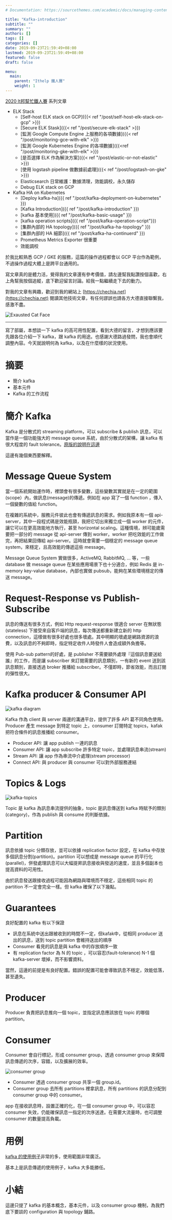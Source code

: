 ```yaml
---
# Documentation: https://sourcethemes.com/academic/docs/managing-content/

title: "Kafka-introduction"
subtitle: ""
summary: ""
authors: []
tags: []
categories: []
date: 2019-09-23T21:59:49+08:00
lastmod: 2019-09-23T21:59:49+08:00
featured: false
draft: false

menu:
  main:
    parent: "Ithelp 鐵人賽"
    weight: 1
---
```


[2020 It邦幫忙鐵人賽](https://ithelp.ithome.com.tw/2020ironman) 系列文章

- ELK Stack
  - [Self-host ELK stack on GCP]({{< ref "/post/self-host-elk-stack-on-gcp" >}})
  - [Secure ELK Stask]({{< ref "/post/secure-elk-stack" >}})
  - [監測 Google Compute Engine 上服務的各項數據]({{< ref "/post/monitoring-gce-with-elk" >}})
  - [監測 Google Kubernetes Engine 的各項數據]({{<ref "/post/monitoring-gke-with-elk" >}})
  - [是否選擇 ELK 作為解決方案]({{< ref "/post/elastic-or-not-elastic" >}})
  - [使用 logstash pipeline 做數據前處理]({{< ref "/post/logstash-on-gke" >}})
  - Elasticsearch 日常維護：數據清理，效能調校，永久儲存
  - Debug ELK stack on GCP
- Kafka HA on Kubernetes
  - [Deploy kafka-ha]({{ ref "/post/kafka-deployment-on-kubernetes" }})
  - [Kafka Introduction]({{ ref "/post/kafka-introduction" }})
  - [kafka 基本使用]({{ ref "/post/kafka-basic-usage" }}) 
  - [kafka operation scripts]({{ ref "/post/kafka-operation-script"}})
  - [集群內部的 HA topology]({{ ref "/post/kafka-ha-topology" }})
  - [集群內部的 HA 細節]({{ ref "/post/kafka-ha-continuerd" }})
  - Prometheus Metrics Exporter 很重要
  - 效能調校
  
於我比較熟悉 GCP / GKE 的服務，這篇的操作過程都會以 GCP 平台作為範例，不過操作過程大體上是跨平台通用的。

寫文章真的是體力活，覺得我的文章還有參考價值，請左邊幫我點讚按個喜歡，右上角幫我按個追縱，底下歡迎留言討論。給我一點繼續走下去的動力。

對我的文章有興趣，歡迎到我的網站上 [https://chechia.net](https://chechia.net) 閱讀其他技術文章，有任何謬誤也請各方大德直接聯繫我，感激不盡。

![Exausted Cat Face](https://d32l83enj9u8rg.cloudfront.net/wp-content/uploads/iStock-966846550-cat-overheating-simonkr-1-940x470.jpg)

---

寫了部屬，本想談一下 kafka 的高可用性配置，看到大德的留言，才想到應該要先跟各位介紹一下 kafka，跟 kafka 的用途。也感謝大德路過發問，我也會順代調整內容。今天就說明何為 kafka，以及在什麼樣的狀況使用。

# 摘要

* 簡介 kafka
* 基本元件
* Kafka 的工作流程

# 簡介 Kafka

Kafka 是分散式的 streaming platform，可以 subscribe & publish 訊息，可以當作是一個功能強大的 message queue 系統，由於分散式的架構，讓 kafka 有很大程度的 fault tolerance。[原版的說明在這邊](https://kafka.apache.org/documentation/#gettingStarted)

這邊有幾個東西要解釋。

# Message Queue System

當一個系統開始運作時，裡頭會有很多變數，這些變數其實就是在一定的範圍(scope）內，做訊息(message)的傳遞。例如在 app 寫了一個 function ，傳入一個變數的值給 function。

在複雜的系統中，服務元件彼此也會有傳遞訊息的需求。例如我原本有一個 api-server，其中一段程式碼是效能瓶頸，我把它切出來獨立成一個 worker 的元件，讓它可以在更高效能地方執行，甚至 horizontal scaling。這種情境，辨可能歲需要把一部分的 message 從 api-server 傳到 worker，worker 把吃效能的工作做完，再把結果回傳給 api-server。這時就會需要一個穩定的 message queue system，來穩定，且高效能的傳遞這些 message。

Message Queue System 實做很多，ActiveMQ, RabbitMQ, ... 等，一些 database 做 message queue 在某些應用場景下也十分適合，例如 Redis 是 in-memory key-value database，內部也實做 pubsub，能夠在某些環境穩定的傳送 message。

# Request-Response vs Publish-Subscribe

訊息的傳送有很多方式，例如 Http request-response 很適合 server 在無狀態(stateless) 下接受來自客戶端的訊息，每次傳送都重新建立新的 http connection，這樣做有很多好處也很多壞處。其中明顯的壞處是網路資源的浪費，以及訊息的不夠即時，指定特定收件人時發件人會造成額外負擔等。

使用 Pub-sub pattern的好處，是 publisher 不需要額外處理『這個訊息要送給誰』的工作，而是讓 subscriber 來訂閱需要的訊息類別，一有新的 event 送到該訊息類別，直接透過 broker 推播給 subscriber。不僅即時，節省效能，而且訂閱的彈性很大。

# Kafka producer & Consumer API

![kafka diagram](https://kafka.apache.org/23/images/kafka-apis.png)

Kafka 作為 client 與 server 兩邊的溝通平台，提供了許多 API 葛不同角色使用。Producer 產生 message 到特定 topic 上，consumer 訂閱特定 topics，kafak 把符合條件的訊息推播給 consumer。

* Producer API: 讓 app publish 一連的訊息
* Consumer API: 讓 app subscribe 許多特定 topic，並處理訊息串流(stream)
* Stream API: 讓 app 作為串流中介處理(stream processor)
* Connect API: 與 producer 與 consumer 可以對外部服務連結

# Topics & Logs

![kafka-topics](https://kafka.apache.org/23/images/log_anatomy.png)

Topic 是 kafka 為訊息串流提供的抽象，topic 是訊息傳送到 kafka 時賦予的類別(category)，作為 publish 與 consume 的判斷依據。

# Partition

訊息依據 topic 分類存放，並可以依據 replication factor 設定，在 kafka 中存放多個訊息分割(partition)。partition 可以想成是 message queue 的平行化 (parallel)，併發處理訊息可以大幅提昇訊息接收與發送的速度，並且多個副本也提高資料的可用性。

由於訊息發送跟接收過程可能因為網路與環境而不穩定，這些相同 topic 的 partition 不一定會完全一樣。但 kafka 確保了以下幾點。

# Guarantees

良好配置的 kafka 有以下保證

* 訊息在系統中送出跟被收到的時間不一定，但kafak中，從相同 producer 送出的訊息，送到 topic partition 會維持送出的順序
* Consumer 看見的訊息是與 kafka 中的存放順序一致
* 有 replication factor 為 N 的 topic ，可以容忍(fault-tolerance) N-1 個 kafka-server 壞掉，而不影響資料。

當然，這邊的前提是有良好配置。錯誤的配置可能會導致訊息不穩定，效能低落，甚至遺失。

# Producer

Producer 負責把訊息推向一個 topic，並指定訊息應該放在 topic 的哪個 partition。

# Consumer

Consumer 會自行標記，形成 consumer group，透過 consumer group 來保障訊息傳遞的次序，容錯，以及擴展的效率。

![consumer group](https://kafka.apache.org/23/images/consumer-groups.png)

* Consumer 透過 consumer group 共享一個 group.id。
* Consumer group 去所有 partitions 裡拿訊息，所有 partitions 的訊息分配到 consumer group 中的 consumer。

app 在接收訊息時，設置正確的化，在一個 consumer group 中，可以容忍 consumer 失效，仍能確保訊息一指定的次序送達。在需要大流量時，也可調整 consumer 的數量提高負載。

# 用例

[kafka 的使用例子](https://kafka.apache.org/documentation/#uses)非常的多，使用範圍非常廣泛。

基本上是訊息傳遞的使用例子，kafka 大多能勝任。

# 小結

這邊只提了 kafka 的基本概念，基本元件，以及 consumer group 機制，為我們底下要談的 configuration 與 topology 鋪路。
